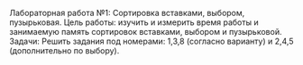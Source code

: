 Лабораторная работа №1: Сортировка вставками, выбором, пузырьковая.
Цель работы: изучить и измерить время работы и занимаемую память сортировок вставками, выбором и пузырьковой.
Задачи:
Решить задания под номерами: 1,3,8 (согласно варианту) и 2,4,5 (дополнительно по выбору).